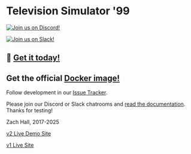# Television Simulator '99

[![Join us on Discord!](https://img.shields.io/badge/join_the_community-on_discord-purple)](https://discord.com/invite/GkVG5yzYe3)

[![Join us on Slack!](https://img.shields.io/badge/join_the_community-on_slack-blue)](https://join.slack.com/t/greenhillplaza/shared_invite/zt-2dq8mx6sm-3YnobHETTmxUNE02TOSPRg)

## 📢 [Get it today!](https://github.com/zshall/program-guide/releases)

## Get the official [Docker image!](https://hub.docker.com/r/zshall/television-simulator)

Follow development in our [Issue Tracker](https://greenhillplaza.notion.site/Development-Issue-Tracker-4882ca79625948f0af4291d1557dc220).

Please join our Discord or Slack chatrooms and [read the documentation](https://greenhillplaza.notion.site/Television-Simulator-99-c28584f069b94f58a71b5c9fe2484dcb). Thanks for testing!

Zach Hall, 2017-2025

[v2 Live Demo Site](https://tvs.gcpw.art)

[v1 Live Site](http://zshall.github.io/program-guide)
